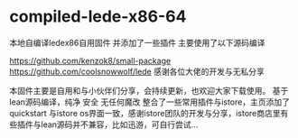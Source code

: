 # compiled-lede-x86-64
本地自编译ledex86自用固件 并添加了一些插件 主要使用了以下源码编译

https://github.com/kenzok8/small-package
https://github.com/coolsnowwolf/lede
感谢各位大佬的开发与无私分享


本固件主要是自用和与小伙伴们分享，会持续更新，也欢迎大家下载使用。
基于lean源码编译，纯净 安全 无任何魔改
整合了一些常用插件与istore，主页添加了quickstart 与istore os界面一致，感谢istore团队的开发与分享，istore商店里有些插件与lean源码并不兼容，比如迅游，可自行尝试...

